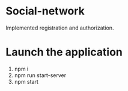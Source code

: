 # Social-network
Implemented registration and authorization.
# Launch the application
1. npm i
2. npm run start-server
3. npm start
